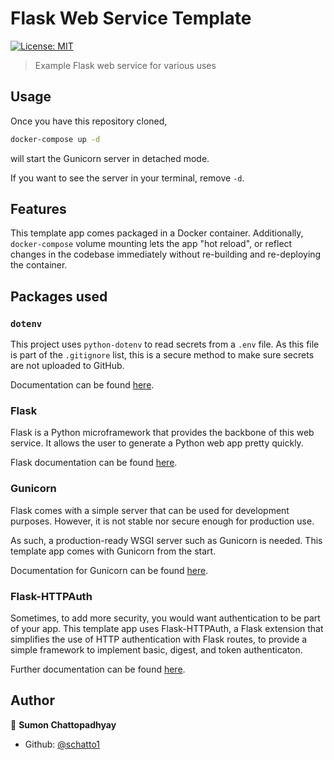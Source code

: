 # Flask Web Service Template
[![License: MIT](https://img.shields.io/badge/License-MIT-yellow.svg)](#)

> Example Flask web service for various uses

## Usage

Once you have this repository cloned,
```sh
docker-compose up -d
```
will start the Gunicorn server in detached mode.

If you want to see the server in your terminal, remove `-d`.

## Features

This template app comes packaged in a Docker container. Additionally, `docker-compose` volume mounting lets the app "hot reload", or reflect changes in the codebase immediately without re-building and re-deploying the container.

## Packages used

### `dotenv`

This project uses `python-dotenv` to read secrets from a `.env` file. As this file is part of the `.gitignore` list, this is a secure method to make sure secrets are not uploaded to GitHub. 

Documentation can be found [here](https://pypi.org/project/python-dotenv/).

### Flask

Flask is a Python microframework that provides the backbone of this web service. It allows the user to generate a Python web app pretty quickly.

Flask documentation can be found [here](https://flask.palletsprojects.com/).

### Gunicorn

Flask comes with a simple server that can be used for development purposes. However, it is not stable nor secure enough for production use.

As such, a production-ready WSGI server such as Gunicorn is needed. This template app comes with Gunicorn from the start.

Documentation for Gunicorn can be found [here](https://gunicorn.org/#docs).

### Flask-HTTPAuth

Sometimes, to add more security, you would want authentication to be part of your app. This template app uses Flask-HTTPAuth, a Flask extension that simplifies the use of HTTP authentication with Flask routes, to provide a simple framework to implement basic, digest, and token authenticaton.

Further documentation can be found [here](https://flask-httpauth.readthedocs.io/en/latest/).

## Author

👤 **Sumon Chattopadhyay**

* Github: [@schatto1](https://github.com/schatto1)